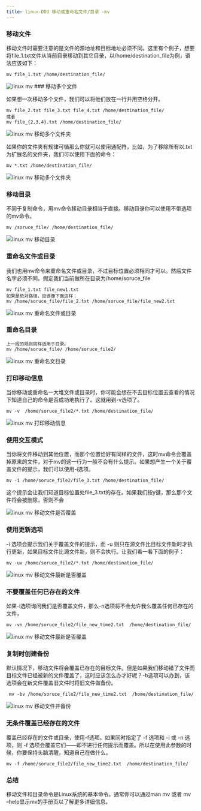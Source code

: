 ```yaml
---
title: linux-DDU 移动或重命名文件/目录 -mv 
---
```

### 移动文件

移动文件时需要注意的是文件的源地址和目标地址必须不同。这里有个例子，想要将file_1.txt文件从当前目录移动到其它目录，以/home/destination_file为例，语法应该如下：

```
mv file_1.txt /home/destination_file/
```
<img src="/img/linux_command01_2017_1224/linux_mv/mv.png" alt="linux mv">
### 移动多个文件

如果想一次移动多个文件，我们可以将他们放在一行并用空格分开。

```
mv file_2.txt file_3.txt file_4.txt /home/destination_file/
或者
mv file_{2,3,4}.txt /home/destination_file/
```

<img src="/img/linux_command01_2017_1224/linux_mv/mv_much.png" alt="linux mv 移动多个文件夹">

如果你的文件夹有规律可循那么你就可以使用通配符，比如，为了移除所有以.txt为扩展名的文件夹，我们可以使用下面的命令：

```
mv *.txt /home/destination_file/
```

<img src="/img/linux_command01_2017_1224/linux_mv/mv_much02.png" alt="linux mv 移动多个文件夹">

### 移动目录

不同于复制命令，用mv命令移动目录相当于直接。移动目录你可以使用不带选项的mv命令。

```
mv /soruce_file/ /home/destination_file/
```

<img src="/img/linux_command01_2017_1224/linux_mv/mv_directory.png" alt="linux mv 移动目录">

### 重命名文件或目录

我们也用mv命令来重命名文件或目录，不过目标位置必须相同才可以。然后文件名字必须不同。假定我们当前做所在目录为/home/soruce_file

```
mv file_1.txt file_new1.txt
如果是绝对路径，应该像下面这样：
mv /home/soruce_file/file_2.txt /home/soruce_file/file_new2.txt
```

<img src="/img/linux_command01_2017_1224/linux_mv/mv_re_directory.png" alt="linux mv 重命名文件或目录">

### 重命名目录

```
上一段的规则同样适用于目录。
mv /home/soruce_file/ /home/soruce_file2/
```

<img src="/img/linux_command01_2017_1224/linux_mv/mv_re_directory02.png" alt="linux mv 重命名文目录">

### 打印移动信息

当你移动或重命名一大堆文件或目录时，你可能会想在不去目标位置去查看的情况下知道自己的命令是否成功地执行了。这就用到-v选项了。

```
mv -v  /home/soruce_file2/*.txt /home/destination_file/
```

<img src="/img/linux_command01_2017_1224/linux_mv/mv_v.png" alt="linux mv 打印移动信息">

### 使用交互模式

当你将文件移动到其他位置，而那个位置恰好有同样的文件，这时mv命令会覆盖掉原来的文件，对于mv的这一行为一般不会有什么提示。如果想产生一个关于覆盖文件的提示，我们可以使用-i选项。

```
mv -i /home/soruce_file2/file_3.txt /home/destination_file/

```

这个提示会让我们知道目标位置处file_3.txt的存在。如果我们按y键，那么那个文件将会被删除，否则不会

<img src="/img/linux_command01_2017_1224/linux_mv/mv_i.png" alt="linux mv 移动文件是否覆盖">

### 使用更新选项

-i 选项会提示我们关于覆盖文件的提示，而 -u 则只在源文件比目标文件新时才执行更新，如果目标文件比源文件新，则不会执行。让我们看一看下面的例子：

```
mv -uv /home/soruce_file2/*.txt /home/destination_file/
```

<img src="/img/linux_command01_2017_1224/linux_mv/mv_u.png" alt="linux mv 移动文件最新是否覆盖">

### 不要覆盖任何已存在的文件

如果-i选项询问我们是否覆盖文件，那么-n选项将不会允许我么覆盖任何已存在的文件，

```
mv -vn /home/soruce_file2/file_new_time2.txt  /home/destination_file/
```

<img src="/img/linux_command01_2017_1224/linux_mv/rm_n.png" alt="linux mv 移动文件最新是否覆盖">

### 复制时创建备份

默认情况下，移动文件将会覆盖已存在的目标文件。但是如果我们移动错了文件而目标文件已经被新的文件覆盖了，这时应该怎么办才好呢？-b选项可以办到，该选项会在新文件覆盖旧文件时将旧文件做备份。

```
 mv -bv /home/soruce_file2/file_new_time2.txt  /home/destination_file/
```

<img src="/img/linux_command01_2017_1224/linux_mv/mv_b.png" alt="linux mv 移动文件并备份">

### 无条件覆盖已经存在的文件

覆盖已经存在的文件或目录，使用-f选项。如果同时指定了 -f 选项和 -i 或 -n 选项，则 -f 选项会覆盖它们——即不进行任何提示而覆盖。所以在使用此参数的时候，你要保持头脑清醒，知道自己在做什么。

```
mv -f /home/soruce_file2/file_new_time2.txt  /home/destination_file/
```

### 总结

移动文件和目录命令是Linux系统的基本命令。通常你可以通过man mv 或者 mv –help显示mv的手册页以了解更多详细信息。

























